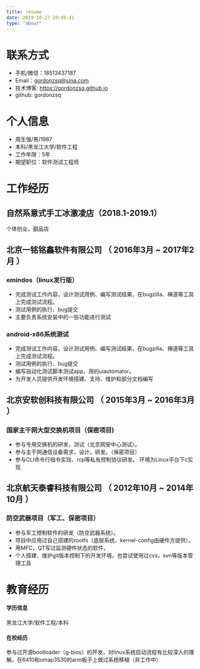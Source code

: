 ```yaml
---
title: resume
date: 2019-10-27 19:48:41
type: "about"
---
```


# 联系方式

- 手机/微信：18513437187
- Email：gordonzsq@sina.com
- 技术博客: https://gordonzsq.github.io
- github: gordonzsq

# 个人信息

 - 周生强/男/1987 
 - 本科/黑龙江大学/软件工程
 - 工作年限：5年
 - 期望职位：软件测试工程师

# 工作经历
## 自然系意式手工冰激凌店（2018.1-2019.1）
 个体创业，甜品店

## 北京一铭铭鑫软件有限公司 （ 2016年3月 ~ 2017年2月 ）

### emindos（linux发行版）
- 完成测试工作内容，设计测试用例、编写测试结果，在bugzilla、禅道等工具上完成测试流程。
- 测试用例的执行、bug提交
- 主要负责系统安装中的一些功能进行测试


### android-x86系统测试
- 完成测试工作内容，设计测试用例、编写测试结果，在bugzilla、禅道等工具上完成测试流程。
- 测试用例的执行、bug提交
- 编写自动化测试脚本测试app，用的uiautomator。
- 为开发人员提供开发环境搭建、支持、维护和部分文档编写


  
## 北京安软创科技有限公司 （ 2015年3月 ~ 2016年3月 ）

### 国家主干网大型交换机项目（保密项目)
- 参与专用交换机的研发，测试（北京网安中心测试）。
- 参与主干网通信设备需求，设计，研发。（保密项目）
- 参与CLI命令行指令实现、rcp等私有控制协议研发。
环境为Linux平台下c实现

## 北京航天泰睿科技有限公司 （ 2012年10月 ~ 2014年10月 ）

### 防空武器项目（军工、保密项目）
- 参与军工控制软件的研发（防空武器系统）。
- 项目中应用过自己搭建的rootfs（底层系统，kernel-config由硬件方提供）。
- 用MFC，QT写过监测硬件状态的软件。
- 个人搭建、维护git版本控制下的开发环境，也尝试使用过cvs，svn等版本管理工具

# 教育经历
#### 学历信息
黑龙江大学/软件工程/本科
#### 在校经历
参与过开源bootloader（g-bios）的开发，对linux系统启动流程有比较深入的理解。在6410和omap3530的arm板子上做过系统移植（非工作中）
